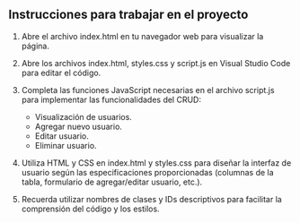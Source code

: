 ## Instrucciones para trabajar en el proyecto

1. Abre el archivo index.html en tu navegador web para visualizar la página.

2. Abre los archivos index.html, styles.css y script.js en Visual Studio Code para editar el código.

3. Completa las funciones JavaScript necesarias en el archivo script.js para implementar las funcionalidades del CRUD:
    * Visualización de usuarios.
    * Agregar nuevo usuario.
    * Editar usuario.
    * Eliminar usuario.

4. Utiliza HTML y CSS en index.html y styles.css para diseñar la interfaz de usuario según las especificaciones proporcionadas (columnas de la tabla, formulario de agregar/editar usuario, etc.).

5. Recuerda utilizar nombres de clases y IDs descriptivos para facilitar la comprensión del código y los estilos.
